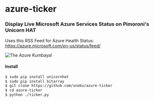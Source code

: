 # azure-ticker
### Display Live Microsoft Azure Services Status on Pimoroni's Unicorn HAT ###

Uses this RSS Feed for Azure Health Status:
https://azure.microsoft.com/en-us/status/feed/

![The Azure Kumbaya!](https://raw.githubusercontent.com/snobu/azure-ticker/master/hatshot/healthy.jpg)


#### Install ####

```bash
$ sudo pip install unicornhat
$ sudo pip install bitarray
$ git clone https://github.com/snobu/azure-ticker
$ cd azure-ticker
$ python ./ticker.py
```
